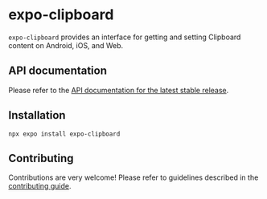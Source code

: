 # expo-clipboard

`expo-clipboard` provides an interface for getting and setting Clipboard content on Android, iOS, and Web.

## API documentation

Please refer to the [API documentation for the latest stable release](https://docs.expo.dev/versions/latest/sdk/clipboard/).

## Installation

`npx expo install expo-clipboard`

## Contributing

Contributions are very welcome! Please refer to guidelines described in the [contributing guide](https://github.com/expo/expo#contributing).

